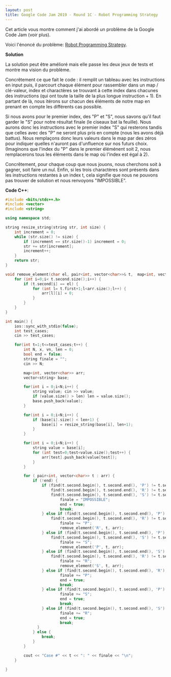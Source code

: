 ```yaml
---
layout: post
title: Google Code Jam 2019 - Round 1C - Robot Programming Strategy
---
```


Cet article vous montre comment j'ai abordé un problème de la Google Code Jam (voir plus).

Voici l'énoncé du problème: [Robot Programming Strategy](https://codingcompetitions.withgoogle.com/codejam/round/00000000000516b9/0000000000134c90).

**Solution**

La solution peut être amélioré mais elle passe les deux jeux de tests et montre ma vision du problème. 

Concrêtement ce que fait le code : il remplit un tableau avec les instructions en input puis, il parcourt chaque élément pour rassembler dans un map / clé-valeur, index et charactères se trouvant à cette index dans chacunes des instructions (qui ont toute la taille de la plus longue instruction + 1).
En partant de là, nous itérons sur chacun des éléments de notre map en prenant en compte les différents cas possible.

Si nous avons pour le premier index, des "P" et "S", nous savons qu'il faut garder le "S" pour notre résultat finale (le ciseaux bat la feuille). Nous aurons donc les instructions avec le premier index "S" qui resterons tandis que celles avec des "P" ne seront plus pris en compte (nous les avons déjà battus).
Nous remplaçons donc leurs valeurs dans le map par des zéros pour indiquer quelles n'auront pas d'unfluence sur nos futurs choix.
(Imaginons que l'index du "P" dans le premier éléménent soit 2, nous remplacerons tous les éléments dans le map où l'index est égal à 2).

Concrêtement, pour chaque coup que nous jouons, nous cherchons soit à gagner, soit faire un nul.
Enfin, si les trois charactères sont présents dans les instructions restantes à un index t, cela signifie que nous ne pouvons pas trouver de solution et nous renvoyons "IMPOSSIBLE".

**Code C++**:


```cpp
#include <bits/stdc++.h>
#include <vector>
#include <string>

using namespace std;

string resize_string(string str, int size) {
    int increment = 0;
    while (str.size() != size) {
        if (increment == str.size()-1) increment = 0;
        str += str[increment];
        increment++;
    }
    return str;
}

void remove_element(char el, pair<int, vector<char>>& t,  map<int, vector<char>> arr) {
    for (int i=0;i< t.second.size();i++) {
        if (t.second[i] == el) {
            for (int l= t.first+1;l<arr.size();l++) {
                arr[l][i] = 0;
            }
        }
    }
}

int main() {
    ios::sync_with_stdio(false);
    int test_cases;
    cin >> test_cases;

    for(int t=1;t<=test_cases;t++) {
        int N, x, vn, len = 0;
        bool end = false;
        string finale = "";
        cin >> N;

        map<int, vector<char>> arr;
        vector<string> base;

        for(int i = 0;i<N;i++) {
            string value; cin >> value;
            if (value.size() > len) len = value.size();
            base.push_back(value);
        }

        for(int i = 0;i<N;i++) {
            if (base[i].size() < len+1) {
                base[i] = resize_string(base[i], len+1);
            }
        }

        for(int i = 0;i<N;i++) {
            string value = base[i];
            for (int test=0;test<value.size();test++) {
                arr[test].push_back(value[test]); 
            } 
        }

        for ( pair<int, vector<char>> t : arr) {
            if (!end) {
                if (find(t.second.begin(), t.second.end(), 'P') != t.second.end() && 
                    find(t.second.begin(), t.second.end(), 'R') != t.second.end() &&
                    find(t.second.begin(), t.second.end(), 'S') != t.second.end()) {
                        finale = "IMPOSSIBLE";
                        end = true;
                        break;
                } else if (find(t.second.begin(), t.second.end(), 'P') != t.second.end() && 
                    find(t.second.begin(), t.second.end(), 'R') != t.second.end()) {
                        finale += "P";
                        remove_element('R', t, arr);
                } else if (find(t.second.begin(), t.second.end(), 'P') != t.second.end() && 
                    find(t.second.begin(), t.second.end(), 'S') != t.second.end()) {
                        finale += "S";
                        remove_element('P', t, arr);
                } else if (find(t.second.begin(), t.second.end(), 'S') != t.second.end() && 
                    find(t.second.begin(), t.second.end(), 'R') != t.second.end()) {
                        finale += "R";
                        remove_element('S', t, arr);
                } else if (find(t.second.begin(), t.second.end(), 'R') != t.second.end()) {
                        finale += "P";
                        end = true;
                        break;
                } else if (find(t.second.begin(), t.second.end(), 'P') != t.second.end()) {
                        finale += "S";
                        end = true;
                        break;
                } else if (find(t.second.begin(), t.second.end(), 'S') != t.second.end()) {
                        finale += "R";
                        end = true;
                        break;
              }
            } else {
                break;
            }
        }

        cout << "Case #" << t << ": " << finale << "\n";
    }

}
```